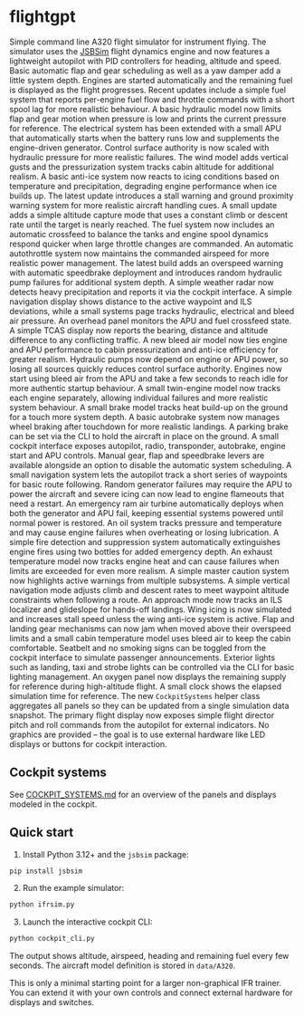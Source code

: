 # flightgpt

Simple command line A320 flight simulator for instrument flying. The
simulator uses the [JSBSim](https://github.com/JSBSim-Team/jsbsim) flight
dynamics engine and now features a lightweight autopilot with PID controllers
for heading, altitude and speed.  Basic automatic flap and gear scheduling as
well as a yaw damper add a little system depth. Engines are started
automatically and the remaining fuel is displayed as the flight progresses.
Recent updates include a simple fuel system that reports per-engine fuel flow
and throttle commands with a short spool lag for more realistic behaviour.
A basic hydraulic model now limits flap and gear motion when pressure is low
and prints the current pressure for reference. The electrical system has been
extended with a small APU that automatically starts when the battery runs low
and supplements the engine-driven generator. Control surface authority is now
scaled with hydraulic pressure for more realistic failures. The wind model
adds vertical gusts and the pressurization system tracks cabin altitude for
additional realism. A basic anti-ice system now reacts to icing conditions
based on temperature and precipitation, degrading engine performance when ice
builds up. The latest update introduces a stall warning and ground proximity
warning system for more realistic aircraft handling cues. A small update adds a
simple altitude capture mode that uses a constant climb or descent rate until
the target is nearly reached. The fuel system now includes an automatic
crossfeed to balance the tanks and engine spool dynamics respond quicker when
large throttle changes are commanded.
An automatic autothrottle system now maintains the commanded airspeed for
more realistic power management. The latest build adds an overspeed warning
with automatic speedbrake deployment and introduces random hydraulic pump
failures for additional system depth.
A simple weather radar now detects heavy precipitation and reports it via
the cockpit interface.
A simple navigation display shows distance to the active waypoint and ILS
deviations, while a small systems page tracks hydraulic, electrical and
bleed air pressure. An overhead panel monitors the APU and fuel crossfeed
state.
A simple TCAS display now reports the bearing, distance and altitude
difference to any conflicting traffic.
A new bleed air model now ties engine and APU performance to cabin
pressurization and anti-ice efficiency for greater realism.
Hydraulic pumps now depend on engine or APU power, so losing all sources
quickly reduces control surface authority.
Engines now start using bleed air from the APU and take a few seconds to
reach idle for more authentic startup behaviour.
A small twin-engine model now tracks each engine separately, allowing
individual failures and more realistic system behaviour.
A small brake model tracks heat build-up on the ground for a touch more
system depth.
A basic autobrake system now manages wheel braking after touchdown for
more realistic landings.
A parking brake can be set via the CLI to hold the aircraft in place on
the ground.
A small cockpit interface exposes autopilot, radio, transponder,
autobrake, engine start and APU controls. Manual gear, flap and
speedbrake levers are available alongside an option to disable the
automatic system scheduling.
A small navigation system lets the autopilot track a short series of
waypoints for basic route following.
Random generator failures may require the APU to power the aircraft and
severe icing can now lead to engine flameouts that need a restart.
An emergency ram air turbine automatically deploys when both the generator
and APU fail, keeping essential systems powered until normal power is
restored.
An oil system tracks pressure and temperature and may cause engine
failures when overheating or losing lubrication.
A simple fire detection and suppression system automatically
extinguishes engine fires using two bottles for added emergency depth.
An exhaust temperature model now tracks engine heat and can cause
failures when limits are exceeded for even more realism.
A simple master caution system now highlights active warnings from
multiple subsystems.
A simple vertical navigation mode adjusts climb and descent rates to
meet waypoint altitude constraints when following a route.
An approach mode now tracks an ILS localizer and glideslope for hands-off
landings.
Wing icing is now simulated and increases stall speed unless the wing
anti-ice system is active.
Flap and landing gear mechanisms can now jam when moved above their
overspeed limits and a small cabin temperature model uses bleed air to
keep the cabin comfortable.
Seatbelt and no smoking signs can be toggled from the cockpit interface
to simulate passenger announcements.
Exterior lights such as landing, taxi and strobe lights can be
controlled via the CLI for basic lighting management.
An oxygen panel now displays the remaining supply for reference during
high-altitude flight.
A small clock shows the elapsed simulation time for reference.
The new `CockpitSystems` helper class aggregates all panels so they can be
updated from a single simulation data snapshot.
The primary flight display now exposes simple flight director pitch and roll
commands from the autopilot for external indicators.
No graphics are provided – the goal is to use external hardware like LED displays or buttons for cockpit interaction.

## Cockpit systems
See [COCKPIT_SYSTEMS.md](COCKPIT_SYSTEMS.md) for an overview of the panels and displays modeled in the cockpit.

## Quick start

1. Install Python 3.12+ and the `jsbsim` package:

```bash
pip install jsbsim
```

2. Run the example simulator:

```bash
python ifrsim.py
```

3. Launch the interactive cockpit CLI:

```bash
python cockpit_cli.py
```

The output shows altitude, airspeed, heading and remaining fuel every
few seconds.  The aircraft model definition is stored in `data/A320`.

This is only a minimal starting point for a larger non-graphical IFR
trainer.  You can extend it with your own controls and connect external
hardware for displays and switches.
